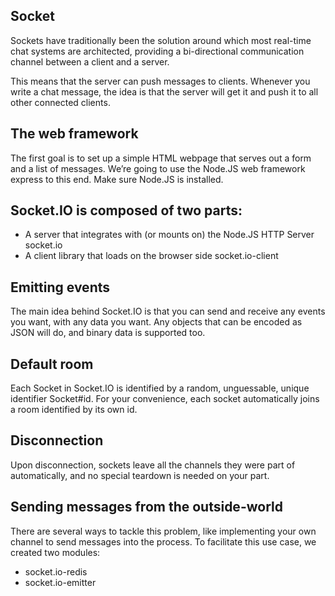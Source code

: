 ## Socket
Sockets have traditionally been the solution around which most real-time chat systems are architected, providing a bi-directional communication channel between a client and a server.

This means that the server can push messages to clients. Whenever you write a chat message, the idea is that the server will get it and push it to all other connected clients.

## The web framework
The first goal is to set up a simple HTML webpage that serves out a form and a list of messages. We’re going to use the Node.JS web framework express to this end. Make sure Node.JS is installed.


## Socket.IO is composed of two parts:

* A server that integrates with (or mounts on) the Node.JS HTTP Server socket.io
* A client library that loads on the browser side socket.io-client


## Emitting events
The main idea behind Socket.IO is that you can send and receive any events you want, with any data you want. Any objects that can be encoded as JSON will do, and binary data is supported too.


## Default room
Each Socket in Socket.IO is identified by a random, unguessable, unique identifier Socket#id. For your convenience, each socket automatically joins a room identified by its own id.


## Disconnection
Upon disconnection, sockets leave all the channels they were part of automatically, and no special teardown is needed on your part.


## Sending messages from the outside-world
There are several ways to tackle this problem, like implementing your own channel to send messages into the process.
To facilitate this use case, we created two modules:

* socket.io-redis
* socket.io-emitter